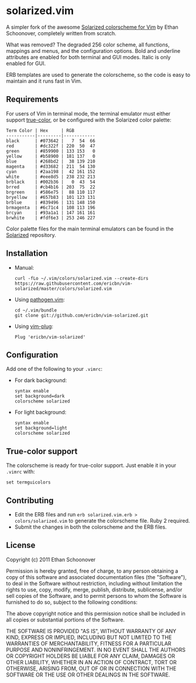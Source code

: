 # solarized.vim

A simpler fork of the awesome [Solarized colorscheme for
Vim](https://github.com/altercation/vim-colors-solarized) by Ethan Schoonover,
completely written from scratch.

What was removed? The degraded 256 color scheme, all functions, mappings and
menus, and the configuration options. Bold and underline attributes are enabled
for both terminal and GUI modes. Italic is only enabled for GUI.

ERB templates are used to generate the colorscheme, so the code is easy to
maintain and it runs fast in Vim.

## Requirements

For users of Vim in terminal mode, the terminal emulator must either support
[true-color](#true-color-support), or be configured with the Solarized color
palette:
```
Term Color | Hex     | RGB
-----------|---------|------------
black      | #073642 |   7  54  66
red        | #dc322f | 220  50  47
green      | #859900 | 133 153   0
yellow     | #b58900 | 181 137   0
blue       | #268bd2 |  38 139 210
magenta    | #d33682 | 211  54 130
cyan       | #2aa198 |  42 161 152
white      | #eee8d5 | 238 232 213
brblack    | #002b36 |   0  43  54
brred      | #cb4b16 | 203  75  22
brgreen    | #586e75 |  88 110 117
bryellow   | #657b83 | 101 123 131
brblue     | #839496 | 131 148 150
brmagenta  | #6c71c4 | 108 113 196
brcyan     | #93a1a1 | 147 161 161
brwhite    | #fdf6e3 | 253 246 227
```

Color palette files for the main terminal emulators can be found in the
[Solarized](https://github.com/altercation/solarized) repository.

## Installation

- Manual:

      curl -fLo ~/.vim/colors/solarized.vim --create-dirs https://raw.githubusercontent.com/ericbn/vim-solarized/master/colors/solarized.vim

- Using [pathogen.vim](https://github.com/tpope/vim-pathogen):

      cd ~/.vim/bundle
      git clone git://github.com/ericbn/vim-solarized.git

- Using [vim-plug](https://github.com/junegunn/vim-plug):

      Plug 'ericbn/vim-solarized'

## Configuration

Add one of the following to your `.vimrc`:

- For dark background:

      syntax enable
      set background=dark
      colorscheme solarized

- For light background:

      syntax enable
      set background=light
      colorscheme solarized

## True-color support

The colorscheme is ready for true-color support. Just enable it in your
`.vimrc` with:

    set termguicolors

## Contributing

- Edit the ERB files and run `erb solarized.vim.erb > colors/solarized.vim` to
  generate the colorscheme file. Ruby 2 required.
- Submit the changes in both the colorscheme and the ERB files.

## License

Copyright (c) 2011 Ethan Schoonover

Permission is hereby granted, free of charge, to any person obtaining a copy
of this software and associated documentation files (the "Software"), to deal
in the Software without restriction, including without limitation the rights
to use, copy, modify, merge, publish, distribute, sublicense, and/or sell
copies of the Software, and to permit persons to whom the Software is
furnished to do so, subject to the following conditions:

The above copyright notice and this permission notice shall be included in
all copies or substantial portions of the Software.

THE SOFTWARE IS PROVIDED "AS IS", WITHOUT WARRANTY OF ANY KIND, EXPRESS OR
IMPLIED, INCLUDING BUT NOT LIMITED TO THE WARRANTIES OF MERCHANTABILITY,
FITNESS FOR A PARTICULAR PURPOSE AND NONINFRINGEMENT. IN NO EVENT SHALL THE
AUTHORS OR COPYRIGHT HOLDERS BE LIABLE FOR ANY CLAIM, DAMAGES OR OTHER
LIABILITY, WHETHER IN AN ACTION OF CONTRACT, TORT OR OTHERWISE, ARISING FROM,
OUT OF OR IN CONNECTION WITH THE SOFTWARE OR THE USE OR OTHER DEALINGS IN
THE SOFTWARE.
